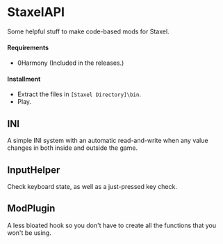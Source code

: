# StaxelAPI
Some helpful stuff to make code-based mods for Staxel.

#### Requirements
* 0Harmony (Included in the releases.)

#### Installment
* Extract the files in `[Staxel Directory]\bin`.
* Play.

## INI
A simple INI system with an automatic read-and-write when any value changes in both inside and outside the game.

## InputHelper
Check keyboard state, as well as a just-pressed key check.

## ModPlugin
A less bloated hook so you don't have to create all the functions that you won't be using.
